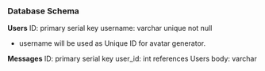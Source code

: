 ### Database Schema

**Users**
ID: primary serial key
username: varchar unique not null

* username will be used as Unique ID for avatar generator.

**Messages**
ID: primary serial key
user_id: int references Users
body: varchar
